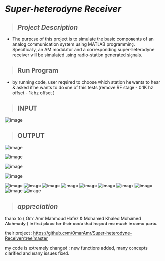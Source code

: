 # _**Super-heterodyne Receiver**_
> ## _Project Description_
   * The purpose of this project is to simulate the basic components of an analog communication system using
    MATLAB programming. Specifically, an AM modulator and a corresponding super-heterodyne receiver
    will be simulated using radio-station generated signals.

> ## __Run Program__
   * by running code, user required to choose which station he wants to hear & asked if he wants to do one of this tests (remove RF stage - 0.1K hz offset - 1k hz offset )


> ## __INPUT__
![image](https://github.com/user-attachments/assets/08f4b028-cf10-42f7-b23d-716a4aad26e6)
> ## __OUTPUT__
![image](https://github.com/user-attachments/assets/91b0236e-9f38-412e-a4e1-08894a65df7e)

![image](https://github.com/user-attachments/assets/1f7533e4-88c1-47ed-8c7e-c7772bbe2f0f)

![image](https://github.com/user-attachments/assets/29959fde-397d-4949-8260-d3be4cd7f1e4)

![image](https://github.com/user-attachments/assets/f412c72a-3b5f-4548-bfc0-654ebea90d01)

![image](https://github.com/user-attachments/assets/4a3b8c9a-1d38-4cab-a773-5659be0ddc89)
![image](https://github.com/user-attachments/assets/82de5320-ef10-486e-95d1-32e449056071)
![image](https://github.com/user-attachments/assets/f0ba3b73-c53a-4142-8893-2d8d3923508f)
![image](https://github.com/user-attachments/assets/86df6ca2-103d-45e2-b525-3c979ec2ebe2)
![image](https://github.com/user-attachments/assets/8f7f24b2-3c5a-4b81-a60f-8fc1800dcf06)
![image](https://github.com/user-attachments/assets/4c8c9d40-c701-4dc3-99aa-163833cf06b0)
![image](https://github.com/user-attachments/assets/850344c0-806d-4a49-8064-295fda376361)
![image](https://github.com/user-attachments/assets/6197cdf9-d2cb-4fa5-87e9-c118834dc978)
![image](https://github.com/user-attachments/assets/e1e760f1-0c2b-4229-b204-a1851f0a94fa)
![image](https://github.com/user-attachments/assets/f63c092b-a30b-45b4-8604-f5227edf8157)


















> ## _appreciation_
thanx to ( Omr Amr Mahmoud Hafez & Mohamed Khaled Mohamed Alahmady ) in first place for their code that helped me much in some parts.

their project :  https://github.com/0marAmr/Super-heterodyne-Receiver/tree/master

my code is extremely changed : new functions added, many concepts clarified and many issues fixed.


